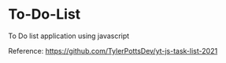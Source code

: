 # To-Do-List
To Do list application using javascript 


Reference: https://github.com/TylerPottsDev/yt-js-task-list-2021

